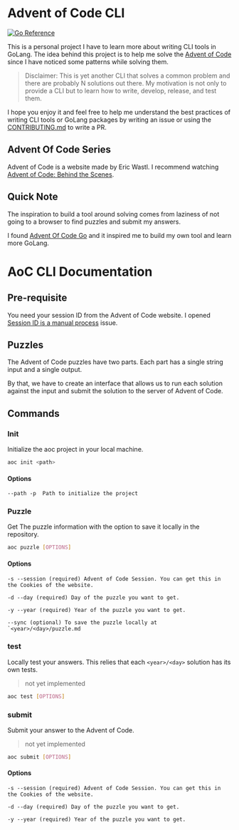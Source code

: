 # Advent of Code CLI

[![Go Reference](https://pkg.go.dev/badge/github.com/dolfolife/aoctl#section-readme.svg)](https://pkg.go.dev/github.com/dolfolife/aoctl#section-readme)

This is a personal project I have to learn more about writing CLI tools in GoLang. The idea behind this project is to help me solve the [Advent of Code](adventofcode.com/) since I have noticed some patterns while solving them.

> Disclaimer: This is yet another CLI that solves a common problem and there are probably N solutions out there. My motivation is not only to provide a CLI but to learn how to write, develop, release, and test them.

I hope you enjoy it and feel free to help me understand the best practices of writing CLI tools or GoLang packages by writing an issue or using the [CONTRIBUTING.md](./CONTRIBUTING.md) to write a PR.

## Advent Of Code Series

Advent of Code is a website made by Eric Wastl. I recommend watching [Advent of Code: Behind the Scenes](https://www.youtube.com/watch?v=CFWuwNDOnIo&ab_channel=CodingTech).

## Quick Note

The inspiration to build a tool around solving comes from laziness of not going to a browser to find puzzles and submit my answers.

I found [Advent Of Code Go](https://github.com/alexchao26/advent-of-code-go) and it inspired me to build my own tool and learn more GoLang. 


# AoC CLI Documentation

## Pre-requisite

You need your session ID from the Advent of Code website. I opened [Session ID is a manual process](https://github.com/dolfolife/aoctl/issues/1) issue.

## Puzzles

The Advent of Code puzzles have two parts. Each part has a single string input and a single output.

By that, we have to create an interface that allows us to run each solution against the input and submit the solution to the server of Advent of Code.

## Commands

### Init
Initialize the aoc project in your local machine.

```bash
aoc init <path> 
```

#### Options

```
--path -p  Path to initialize the project
```

### Puzzle
Get The puzzle information with the option to save it locally in the repository.

```bash
aoc puzzle [OPTIONS]
```

#### Options

```
-s --session (required) Advent of Code Session. You can get this in the Cookies of the website. 
```

```
-d --day (required) Day of the puzzle you want to get.
```

```
-y --year (required) Year of the puzzle you want to get.
```

```
--sync (optional) To save the puzzle locally at `<year>/<day>/puzzle.md
```

### test
Locally test your answers. This relies that each `<year>/<day>` solution has its own tests.

> not yet implemented

```bash
aoc test [OPTIONS]
```

### submit
Submit your answer to the Advent of Code.

> not yet implemented

```bash
aoc submit [OPTIONS]
```

#### Options

```
-s --session (required) Advent of Code Session. You can get this in the Cookies of the website. 
```

```
-d --day (required) Day of the puzzle you want to get.
```

```
-y --year (required) Year of the puzzle you want to get.
```
